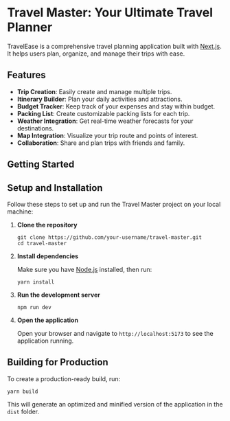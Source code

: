 # Travel Master: Your Ultimate Travel Planner

TravelEase is a comprehensive travel planning application built with [Next.js](https://nextjs.org). It helps users plan, organize, and manage their trips with ease.

## Features

- **Trip Creation**: Easily create and manage multiple trips.
- **Itinerary Builder**: Plan your daily activities and attractions.
- **Budget Tracker**: Keep track of your expenses and stay within budget.
- **Packing List**: Create customizable packing lists for each trip.
- **Weather Integration**: Get real-time weather forecasts for your destinations.
- **Map Integration**: Visualize your trip route and points of interest.
- **Collaboration**: Share and plan trips with friends and family.

## Getting Started

## Setup and Installation

Follow these steps to set up and run the Travel Master project on your local machine:

1. **Clone the repository**

   ```
   git clone https://github.com/your-username/travel-master.git
   cd travel-master
   ```

2. **Install dependencies**

   Make sure you have [Node.js](https://nodejs.org/) installed, then run:

   ```
   yarn install
   ```

3. **Run the development server**

   ```
   npm run dev
   ```

4. **Open the application**

   Open your browser and navigate to `http://localhost:5173` to see the application running.

## Building for Production

To create a production-ready build, run:

```
yarn build
```

This will generate an optimized and minified version of the application in the `dist` folder.
